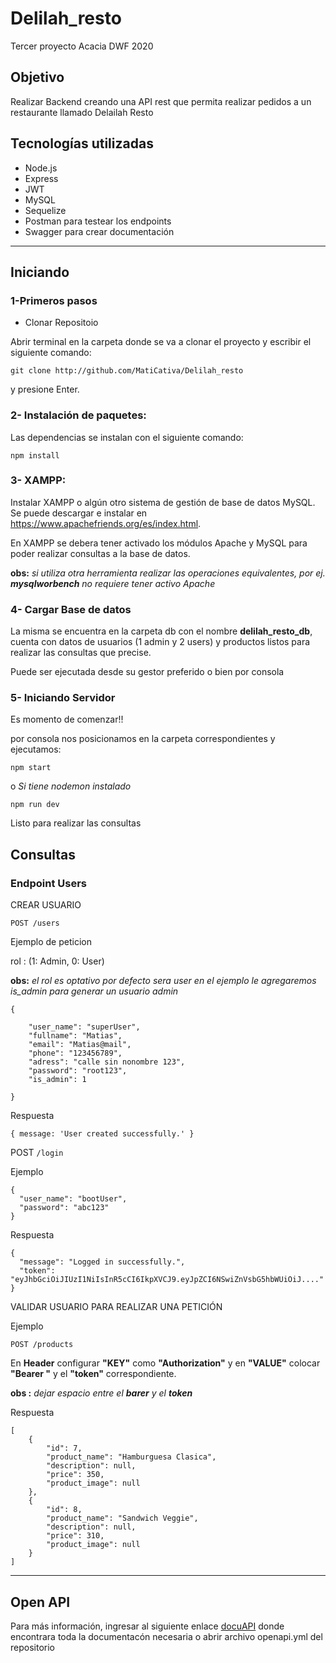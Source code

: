 # Delilah_resto
Tercer proyecto Acacia DWF 2020


## Objetivo
Realizar Backend creando una API rest que permita realizar pedidos a un restaurante llamado Delailah Resto
## Tecnologías utilizadas
* Node.js 
* Express
* JWT 
* MySQL
* Sequelize
* Postman para testear los endpoints
* Swagger para crear documentación


---

## Iniciando
### 1-Primeros pasos
* Clonar Repositoio

Abrir terminal en la carpeta donde se va a clonar el proyecto y escribir el siguiente comando: 

`git clone http://github.com/MatiCativa/Delilah_resto`

y presione Enter.

### 2- Instalación de paquetes:

Las dependencias se instalan con el siguiente comando:

`npm install`

### 3- XAMPP:

Instalar XAMPP o algún otro sistema de gestión de base de datos MySQL. Se puede descargar e instalar en https://www.apachefriends.org/es/index.html.

En XAMPP se debera tener activado los módulos Apache y MySQL para poder realizar consultas a la base de datos. 

**obs:** _si utiliza otra herramienta realizar las operaciones equivalentes, por ej. **mysqlworbench** no requiere tener activo Apache_  

### 4- Cargar Base de datos

La misma se encuentra en la carpeta db con el nombre **delilah_resto_db**, cuenta con datos de usuarios (1 admin y 2 users) y productos
listos para realizar las consultas que precise. 

Puede ser ejecutada desde su gestor preferido o bien por consola

### 5- Iniciando Servidor

Es momento de comenzar!! 

por consola nos posicionamos en la carpeta correspondientes y ejecutamos:

  `npm start`

o _Si tiene nodemon instalado_

  `npm run dev`       

Listo para realizar las consultas

## Consultas

### Endpoint Users
CREAR USUARIO

`POST /users`

Ejemplo de peticion

rol : (1: Admin, 0: User)

**obs:** _el rol es optativo por defecto sera user en el ejemplo le agregaremos is_admin para generar un usuario admin_

```
{  

    "user_name": "superUser",
    "fullname": "Matias",  
    "email": "Matias@mail",  
    "phone": "123456789",
    "adress": "calle sin nonombre 123",
    "password": "root123",
    "is_admin": 1                  

}
```

Respuesta

```
{ message: 'User created successfully.' }
```

POST `/login`

Ejemplo

```
{  
  "user_name": "bootUser",
  "password": "abc123"                
}
```

Respuesta

```
{
  "message": "Logged in successfully.",
  "token": "eyJhbGciOiJIUzI1NiIsInR5cCI6IkpXVCJ9.eyJpZCI6NSwiZnVsbG5hbWUiOiJ...."
}
```

VALIDAR USUARIO PARA REALIZAR UNA PETICIÓN 

Ejemplo

`POST /products`


En **Header** configurar **"KEY"** como **"Authorization"** y en **"VALUE"** colocar **"Bearer "** y el **"token"** correspondiente.

**obs :** _dejar espacio entre el **barer** y el **token**_

Respuesta


```
[
    {
        "id": 7,
        "product_name": "Hamburguesa Clasica",
        "description": null,
        "price": 350,
        "product_image": null
    },
    {
        "id": 8,
        "product_name": "Sandwich Veggie",
        "description": null,
        "price": 310,
        "product_image": null
    }
]    
```
---

## Open API

Para más información, ingresar al siguiente enlace [docuAPI](https://app.swaggerhub.com/apis/MatiCativa/openApi/1.0.0-oas3) donde encontrara toda la documentacón necesaria o abrir archivo openapi.yml del repositorio
